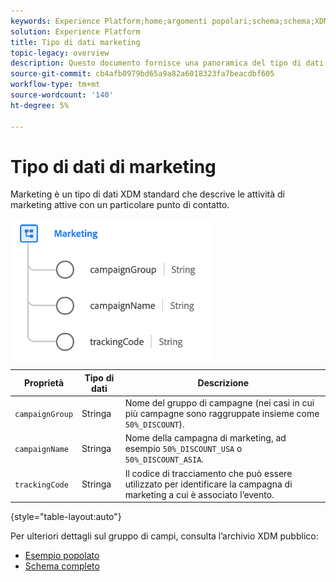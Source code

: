 ```yaml
---
keywords: Experience Platform;home;argomenti popolari;schema;schema;XDM;campi;schemi;schemi;dispositivo;tipo di dati;tipo di dati;tipo di dati;tipo di dati;
solution: Experience Platform
title: Tipo di dati marketing
topic-legacy: overview
description: Questo documento fornisce una panoramica del tipo di dati Marketing XDM.
source-git-commit: cb4afb0979bd65a9a82a6018323fa7beacdbf605
workflow-type: tm+mt
source-wordcount: '140'
ht-degree: 5%

---
```



#  Tipo di dati di marketing

 Marketing è un tipo di dati XDM standard che descrive le attività di marketing attive con un particolare punto di contatto.

![](../images/data-types/marketing.png)

| Proprietà | Tipo di dati | Descrizione |
| --- | --- | --- |
| `campaignGroup` | Stringa | Nome del gruppo di campagne (nei casi in cui più campagne sono raggruppate insieme come `50%_DISCOUNT`). |
| `campaignName` | Stringa | Nome della campagna di marketing, ad esempio `50%_DISCOUNT_USA` o `50%_DISCOUNT_ASIA`. |
| `trackingCode` | Stringa | Il codice di tracciamento che può essere utilizzato per identificare la campagna di marketing a cui è associato l’evento. |

{style=&quot;table-layout:auto&quot;}

Per ulteriori dettagli sul gruppo di campi, consulta l’archivio XDM pubblico:

* [Esempio popolato](https://github.com/adobe/xdm/blob/master/components/datatypes/marketing/marketing.example.1.json)
* [Schema completo](https://github.com/adobe/xdm/blob/master/components/datatypes/marketing/marketing.schema.json)
